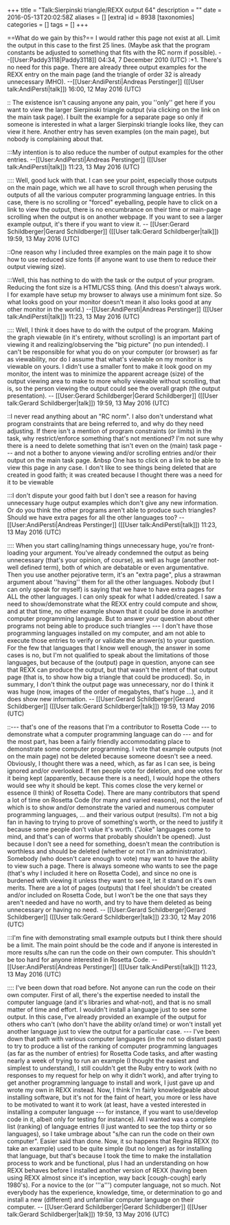 +++
title = "Talk:Sierpinski triangle/REXX output 64"
description = ""
date = 2016-05-13T20:02:58Z
aliases = []
[extra]
id = 8938
[taxonomies]
categories = []
tags = []
+++

==What do we gain by this?==
I would rather this page not exist at all. Limit the output in this case to the first 25 lines.  (Maybe ask that the program constants be adjusted to something that fits with the RC norm if possible). --[[User:Paddy3118|Paddy3118]] 04:34, 7 December 2010 (UTC)
:+1. There's no need for this page. There are already three output examples for the REXX entry on the main page (and the triangle of order 32 is already unnecessary IMHO). --[[User:AndiPersti|Andreas Perstinger]] ([[User talk:AndiPersti|talk]]) 16:00, 12 May 2016 (UTC)

:: The existence isn't causing anyone any pain, you ''only'' get here if you want to view the larger Sierpinski triangle output (via clicking on the link on the main task page).   I built the example for a separate page so only if someone is interested in what a larger Sierpinski triangle looks like, they can view it here.   Another entry has seven examples (on the main page), but nobody is complaining about that.

:::My intention is to also reduce the number of output examples for the other entries. --[[User:AndiPersti|Andreas Perstinger]] ([[User talk:AndiPersti|talk]]) 11:23, 13 May 2016 (UTC)

:::: Well, good luck with that.   I can see your point, especially those outputs on the main page, which we all have to scroll through when perusing the outputs of all the various computer programming language entries.   In this case, there is no scrolling or "forced" eyeballing, people have to click on a link to view the output, there is no encumbrance on their time or main-page scrolling when the output is on another webpage.   If you want to see a larger example output, it's there if you want to view it.   -- [[User:Gerard Schildberger|Gerard Schildberger]] ([[User talk:Gerard Schildberger|talk]]) 19:59, 13 May 2016 (UTC)  

::One reason why I included three examples on the main page it to show how to use reduced size fonts (if anyone want to use them to reduce their output viewing size).

:::Well, this has nothing to do with the task or the output of your program. Reducing the font size is a HTML/CSS thing. (And this doesn't always work. I for example have setup my browser to always use a minimum font size. So what looks good on your monitor doesn't mean it also looks good at any other monitor in the world.) --[[User:AndiPersti|Andreas Perstinger]] ([[User talk:AndiPersti|talk]]) 11:23, 13 May 2016 (UTC)

:::: Well, I think it does have to do with the output of the program.   Making the graph viewable (in it's entirety, without scrolling) is an important part of viewing it and realizing/observing the "big picture" (no pun intended).   I can't be responsible for what you do on your computer (or browser) as far as viewability, nor do I assume that what's viewable on my monitor is viewable on yours.   I didn't use a smaller font to make it look good on my monitor, the intent was to minimize the apparent acreage (size) of the output viewing area to make to more wholly viewable without scrolling, that is, so the person viewing the output could see the overall graph (the output presentation).   -- [[User:Gerard Schildberger|Gerard Schildberger]] ([[User talk:Gerard Schildberger|talk]]) 19:59, 13 May 2016 (UTC)

::I never read anything about an "RC norm".   I also don't understand what program constraints that are being referred to, and why do they need adjusting.   If there isn't a mention of program constraints (or limits) in the task, why restrict/enforce something that's not mentioned?   I'm not sure why there is a need to delete something that isn't even on the (main) task page --- and not a bother to anyone viewing and/or scrolling entries and/or their output on the main task page. &nbsp One has to click on a link to be able to view this page in any case.   I don't like to see things being deleted that are created in good faith;   it was created because I thought there was a need for it to be viewable

:::I don't dispute your good faith but I don't see a reason for having unnecessary huge output examples which don't give any new information. Or do you think the other programs aren't able to produce such triangles? Should we have extra pages for all the other languages too? --[[User:AndiPersti|Andreas Perstinger]] ([[User talk:AndiPersti|talk]]) 11:23, 13 May 2016 (UTC)

:::: When you start calling/naming things unnecessary huge, you're front-loading your argument.   You've already condemned the output as being unnecessary (that's your opinion, of course), as well as huge (another not-well defined term), both of which are debatable or even argumentative.   Then you use another pejorative term, it's an "extra page", plus a strawman argument about ''having'' them for all the other languages.   Nobody (but I can only speak for myself) is saying that we have to have extra pages for ALL the other languages.   I can only speak for what I added/created.   I saw a need to show/demonstrate what the REXX entry could compute and show, and at that time, no other example shown that it could be done in another computer programming language.   But to answer your question about other programs not being able to produce such triangles --- I don't have those programming languages installed on my computer, and am not able to execute those entries to verify or validate the answer(s) to your question.   For the few that languages that I know well enough, the answer in some cases is no, but I'm not qualified to speak about the limitations of those languages, but because of the (output) page in question, anyone can see that REXX can produce the output, but that wasn't the intent of that output page (that is, to show how big a triangle that could be produced).   So, in summary, I don't think the output page was unnecessary, nor do I think it was huge (now, images of the order of megabytes, that's huge ...), and it does show new information.   -- [[User:Gerard Schildberger|Gerard Schildberger]] ([[User talk:Gerard Schildberger|talk]]) 19:59, 13 May 2016 (UTC)    

::--- that's one of the reasons that I'm a contributor to Rosetta Code --- to demonstrate what a computer programming language can do --- and for the most part, has been a fairly friendly accommodating place to demonstrate some computer programming.   I vote that example outputs (not on the main page) not be deleted because someone doesn't see a need.   Obviously, I thought there was a need, which, as far as I can see, is being ignored and/or overlooked.   If ten people vote for deletion, and one votes for it being kept (apparently, because there is a need), I would hope the others would see why it should be kept.   This comes close the very kernel or essence (I think) of Rosetta Code).   There are many contributors that spend a lot of time on Rosetta Code (for many and varied reasons), not the least of which is to show and/or demonstrate the varied and numerous computer programming languages, ... and their various output (results).   I'm not a big fan in having to trying to prove of something's worth, or the need to justify it because some people don't value it's worth.   ("Joke" languages come to mind, and that's can of worms that probably shouldn't be opened).   Just because I don't see a need for something, doesn't mean the contribution is worthless and should be deleted (whether or not I'm an administrator).   Somebody (who doesn't care enough to vote) may want to have the ability to view such a page.   There is always someone who wants to see the page (that's why I included it here on Rosetta Code), and since no one is burdened with viewing it unless they want to see it, let it stand on it's own merits.   There are a lot of pages (outputs) that I feel shouldn't be created and/or included on Rosetta Code, but I won't be the one that says they aren't needed and have no worth, and try to have them deleted as being unnecessary or having no need.   -- [[User:Gerard Schildberger|Gerard Schildberger]] ([[User talk:Gerard Schildberger|talk]]) 23:30, 12 May 2016 (UTC)

:::I'm fine with demonstrating small example outputs but I think there should be a limit. The main point should be the code and if anyone is interested in more results s/he can run the code on their own computer. This shouldn't be too hard for anyone interested in Rosetta Code. --[[User:AndiPersti|Andreas Perstinger]] ([[User talk:AndiPersti|talk]]) 11:23, 13 May 2016 (UTC)

:::: I've been down that road before.   Not anyone can run the code on their own computer.   First of all, there's the expertise needed to install the computer language (and it's libraries and what-not), and that is no small matter of time and effort.   I wouldn't install a language just to see some output.   In this case, I've already provided an example of the output for others who can't (who don't have the ability or/and time) or won't install yet another language just to view the output for a particular case.   --- I've been down that path with various computer languages (in the not so distant past) to try to produce a list of the ranking of computer programming languages (as far as the number of entries) for Rosetta Code tasks, and after wasting nearly a week of trying to run an example (I thought the easiest and simplest to understand), I still couldn't get the Ruby entry to work (with no responses to my request for help on why it didn't work), and after trying to get another programming language to install and work, I just gave up and wrote my own in REXX instead.   Now, I think I'm fairly knowledgeable about installing software, but it's not for the faint of heart, you more or less have to be motivated to want it to work (at least, have a vested interested in installing a computer language --- for instance, if you want to use/develop code in it, albeit only for testing for instance).   All I wanted was a complete list (ranking) of language entries (I just wanted to see the top thirty or so languages), so I take umbrage about "s/he can run the code on their own computer".   Easier said than done.   Now, it so happens that Regina REXX (to take an example) used to be quite simple (but no longer) as for installing that language, but that's because I took the time to make the installation process to work and be functional, plus I had an understanding on how REXX behaves before I installed another version of REXX (having been using REXX almost since it's inception, way back [cough-cough] early 1980's).   For a novice to the (or '''a''') computer language, not so much.   Not everybody has the experience, knowledge, time, or determination to go and install a new (different) and unfamiliar computer language on their computer. -- [[User:Gerard Schildberger|Gerard Schildberger]] ([[User talk:Gerard Schildberger|talk]]) 19:59, 13 May 2016 (UTC)
